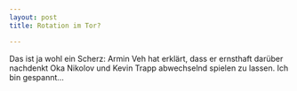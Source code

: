 ```yaml
---
layout: post
title: Rotation im Tor?

---
```


Das ist ja wohl ein Scherz: Armin Veh hat erklärt, dass er ernsthaft darüber nachdenkt Oka Nikolov und Kevin Trapp abwechselnd spielen zu lassen. Ich bin gespannt...


